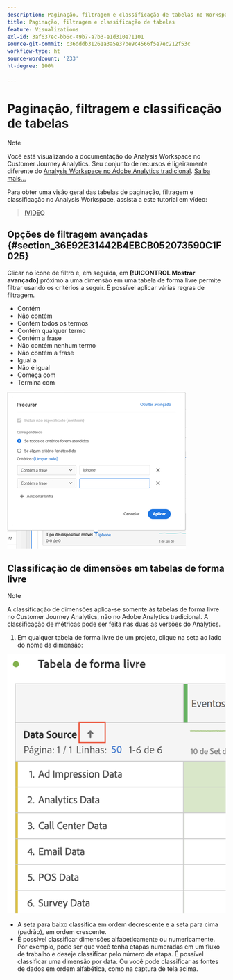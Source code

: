 ```yaml
---
description: Paginação, filtragem e classificação de tabelas no Workspace
title: Paginação, filtragem e classificação de tabelas
feature: Visualizations
exl-id: 3af637ec-bb6c-49b7-a7b3-e1d310e71101
source-git-commit: c36dddb31261a3a5e37be9c4566f5e7ec212f53c
workflow-type: ht
source-wordcount: '233'
ht-degree: 100%

---
```


# Paginação, filtragem e classificação de tabelas

>[!NOTE]
>
>Você está visualizando a documentação do Analysis Workspace no Customer Journey Analytics. Seu conjunto de recursos é ligeiramente diferente do [Analysis Workspace no Adobe Analytics tradicional](https://experienceleague.adobe.com/docs/analytics/analyze/analysis-workspace/home.html?lang=pt-BR). [Saiba mais...](/help/getting-started/cja-aa.md)

Para obter uma visão geral das tabelas de paginação, filtragem e classificação no Analysis Workspace, assista a este tutorial em vídeo:

>[!VIDEO](https://video.tv.adobe.com/v/23968)

## Opções de filtragem avançadas {#section_36E92E31442B4EBCB052073590C1F025}

Clicar no ícone de filtro e, em seguida, em **[!UICONTROL Mostrar avançado]** próximo a uma dimensão em uma tabela de forma livre permite filtrar usando os critérios a seguir. É possível aplicar várias regras de filtragem.

* Contém
* Não contém
* Contém todos os termos
* Contém qualquer termo
* Contém a frase
* Não contém nenhum termo
* Não contém a frase
* Igual a
* Não é igual
* Começa com
* Termina com

![](assets/advanced-filter.png)

## Classificação de dimensões em tabelas de forma livre

>[!NOTE]
>
>A classificação de dimensões aplica-se somente às tabelas de forma livre no Customer Journey Analytics, não no Adobe Analytics tradicional. A classificação de métricas pode ser feita nas duas as versões do Analytics.

1. Em qualquer tabela de forma livre de um projeto, clique na seta ao lado do nome da dimensão:

![](assets/sort-dimensions.png)

* A seta para baixo classifica em ordem decrescente e a seta para cima (padrão), em ordem crescente.
* É possível classificar dimensões alfabeticamente ou numericamente. Por exemplo, pode ser que você tenha etapas numeradas em um fluxo de trabalho e deseje classificar pelo número da etapa. É possível classificar uma dimensão por data. Ou você pode classificar as fontes de dados em ordem alfabética, como na captura de tela acima.
